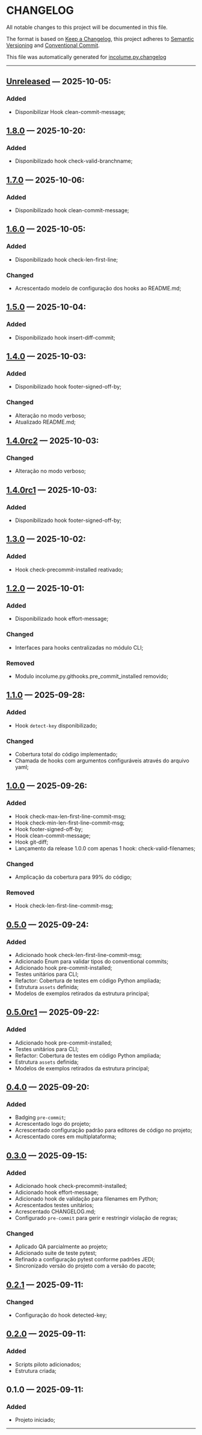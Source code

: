 # CHANGELOG


All notable changes to this project will be documented in this file.

The format is based on [Keep a Changelog](https://keepachangelog.com/en/1.0.0/), this project adheres to [Semantic Versioning](https://semver.org/spec/v2.0.0.html) and [Conventional Commit](https://www.conventionalcommits.org/pt-br/v1.0.0/).

This file was automatically generated for [incolume.py.changelog](https://github.com/development-incolume/incolume.py.changelog/-/tree/0.17.0)

---


## [Unreleased]	 &#8212; 	2025-10-05:
### Added
  - Disponibilizar Hook clean-commit-message;

## [1.8.0]	 &#8212; 	2025-10-20:
### Added
  - Disponibilizado hook check-valid-branchname;

## [1.7.0]	 &#8212; 	2025-10-06:
### Added
  - Disponibilizado hook clean-commit-message;

## [1.6.0]	 &#8212; 	2025-10-05:
### Added
  - Disponibilizado hook check-len-first-line;
### Changed
  - Acrescentado modelo de configuração dos hooks ao README.md;

## [1.5.0]	 &#8212; 	2025-10-04:
### Added
  - Disponibilizado hook insert-diff-commit;

## [1.4.0]	 &#8212; 	2025-10-03:
### Added
  - Disponibilizado hook footer-signed-off-by;
### Changed
  - Alteração no modo verboso;
  - Atualizado README.md;

## [1.4.0rc2]	 &#8212; 	2025-10-03:
### Changed
  - Alteração no modo verboso;

## [1.4.0rc1]	 &#8212; 	2025-10-03:
### Added
  - Disponibilizado hook footer-signed-off-by;

## [1.3.0]	 &#8212; 	2025-10-02:
### Added
  - Hook check-precommit-installed reativado;

## [1.2.0]	 &#8212; 	2025-10-01:
### Added
  - Disponibilizado hook effort-message;
### Changed
  - Interfaces para hooks centralizadas no módulo CLI;
### Removed
  - Modulo incolume.py.githooks.pre_commit_installed removido;

## [1.1.0]	 &#8212; 	2025-09-28:
### Added
  - Hook `detect-key` disponibilizado;
### Changed
  - Cobertura total do código implementado;
  - Chamada de hooks com argumentos configuráveis através do arquivo yaml;

## [1.0.0]	 &#8212; 	2025-09-26:
### Added
  - Hook check-max-len-first-line-commit-msg;
  - Hook check-min-len-first-line-commit-msg;
  - Hook footer-signed-off-by;
  - Hook clean-commit-message;
  - Hook git-diff;
  - Lançamento da release 1.0.0 com apenas 1 hook: check-valid-filenames;
### Changed
  - Amplicação da cobertura para 99% do código;
### Removed
  - Hook check-len-first-line-commit-msg;

## [0.5.0]	 &#8212; 	2025-09-24:
### Added
  - Adicionado hook check-len-first-line-commit-msg;
  - Adicionado Enum para validar tipos do conventional commits;
  - Adicionado hook pre-commit-installed;
  - Testes unitários para CLI;
  - Refactor: Cobertura de testes em código Python ampliada;
  - Estrutura `assets` definida;
  - Modelos de exemplos retirados da estrutura principal;

## [0.5.0rc1]	 &#8212; 	2025-09-22:
### Added
  - Adicionado hook pre-commit-installed;
  - Testes unitários para CLI;
  - Refactor: Cobertura de testes em código Python ampliada;
  - Estrutura `assets` definida;
  - Modelos de exemplos retirados da estrutura principal;

## [0.4.0]	 &#8212; 	2025-09-20:
### Added
  - Badging `pre-commit`;
  - Acrescentado logo do projeto;
  - Acrescentado configuração padrão para editores de código no projeto;
  - Acrescentado cores em multiplataforma;

## [0.3.0]	 &#8212; 	2025-09-15:
### Added
  - Adicionado hook check-precommit-installed;
  - Adicionado hook effort-message;
  - Adicionado hook de validação para filenames em Python;
  - Acrescentados testes unitários;
  - Acrescentado CHANGELOG.md;
  - Configurado `pre-commit` para gerir e restringir violação de regras;
### Changed
  - Aplicado QA parcialmente ao projeto;
  - Adicionado suite de teste pytest;
  - Refinado a configuração pytest conforme padrões JEDI;
  - Sincronizado versão do projeto com a versão do pacote;

## [0.2.1]	 &#8212; 	2025-09-11:
### Changed
  - Configuração do hook detected-key;

## [0.2.0]	 &#8212; 	2025-09-11:
### Added
  - Scripts piloto adicionados;
  - Estrutura criada;

## 0.1.0	 &#8212; 	2025-09-11:
### Added
  - Projeto iniciado;

---

[0.2.0]: https://github.com/development-incolume/incolume.py.githooks/compare/0.1.0...0.2.0
[0.2.1]: https://github.com/development-incolume/incolume.py.githooks/compare/0.2.0...0.2.1
[0.3.0]: https://github.com/development-incolume/incolume.py.githooks/compare/0.2.1...0.3.0
[0.4.0]: https://github.com/development-incolume/incolume.py.githooks/compare/0.3.0...0.4.0
[0.5.0rc1]: https://github.com/development-incolume/incolume.py.githooks/compare/0.4.0...0.5.0rc1
[0.5.0]: https://github.com/development-incolume/incolume.py.githooks/compare/0.5.0rc1...0.5.0
[1.0.0]: https://github.com/development-incolume/incolume.py.githooks/compare/0.5.0...1.0.0
[1.1.0]: https://github.com/development-incolume/incolume.py.githooks/compare/1.0.0...1.1.0
[1.2.0]: https://github.com/development-incolume/incolume.py.githooks/compare/1.1.0...1.2.0
[1.3.0]: https://github.com/development-incolume/incolume.py.githooks/compare/1.2.0...1.3.0
[1.4.0rc1]: https://github.com/development-incolume/incolume.py.githooks/compare/1.3.0...1.4.0rc1
[1.4.0rc2]: https://github.com/development-incolume/incolume.py.githooks/compare/1.4.0rc1...1.4.0rc2
[1.4.0]: https://github.com/development-incolume/incolume.py.githooks/compare/1.4.0rc2...1.4.0
[1.5.0]: https://github.com/development-incolume/incolume.py.githooks/compare/1.4.0...1.5.0
[1.6.0]: https://github.com/development-incolume/incolume.py.githooks/compare/1.5.0...1.6.0
[1.7.0]: https://github.com/development-incolume/incolume.py.githooks/compare/1.6.0...1.7.0
[1.8.0]: https://github.com/development-incolume/incolume.py.githooks/compare/1.7.0...1.8.0
[Unreleased]: https://github.com/development-incolume/incolume.py.githooks/compare/1.8.0...Unreleased

